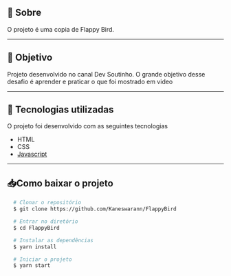## 🔖 Sobre
O projeto é uma copia de Flappy Bird. 

---

## 📌 Objetivo
Projeto desenvolvido no canal Dev Soutinho. O grande objetivo desse desafio é aprender e praticar o que foi mostrado em video

---

## 🚀 Tecnologias utilizadas
O projeto foi desenvolvido com as seguintes tecnologias
- HTML
- CSS
- [Javascript](https://www.javascript.com/)

---

## 📥Como baixar o projeto

```bash
  # Clonar o repositório
  $ git clone https://github.com/Kaneswarann/FlappyBird

  # Entrar no diretório
  $ cd FlappyBird

  # Instalar as dependências
  $ yarn install

  # Iniciar o projeto
  $ yarn start
```

